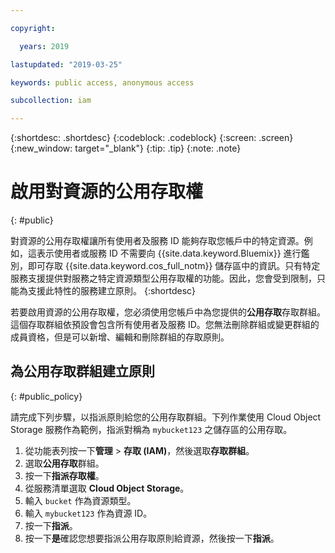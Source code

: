 ```yaml
---

copyright:

  years: 2019

lastupdated: "2019-03-25"

keywords: public access, anonymous access

subcollection: iam

---
```


{:shortdesc: .shortdesc}
{:codeblock: .codeblock}
{:screen: .screen}
{:new_window: target="_blank"}
{:tip: .tip}
{:note: .note}

# 啟用對資源的公用存取權
{: #public}

對資源的公用存取權讓所有使用者及服務 ID 能夠存取您帳戶中的特定資源。例如，這表示使用者或服務 ID 不需要向 {{site.data.keyword.Bluemix}} 進行鑑別，即可存取 {{site.data.keyword.cos_full_notm}} 儲存區中的資訊。只有特定服務支援提供對服務之特定資源類型公用存取權的功能。因此，您會受到限制，只能為支援此特性的服務建立原則。
{:shortdesc}

若要啟用資源的公用存取權，您必須使用您帳戶中為您提供的**公用存取**存取群組。這個存取群組依預設會包含所有使用者及服務 ID。您無法刪除群組或變更群組的成員資格，但是可以新增、編輯和刪除群組的存取原則。

## 為公用存取群組建立原則
{: #public_policy}

請完成下列步驟，以指派原則給您的公用存取群組。下列作業使用 Cloud Object Storage 服務作為範例，指派對稱為 `mybucket123` 之儲存區的公用存取。

1. 從功能表列按一下**管理** &gt; **存取 (IAM)**，然後選取**存取群組**。
2. 選取**公用存取**群組。
3. 按一下**指派存取權**。
4. 從服務清單選取 **Cloud Object Storage**。
5. 輸入 `bucket` 作為資源類型。
6. 輸入 `mybucket123` 作為資源 ID。
7. 按一下**指派**。
8. 按一下**是**確認您想要指派公用存取原則給資源，然後按一下**指派**。
